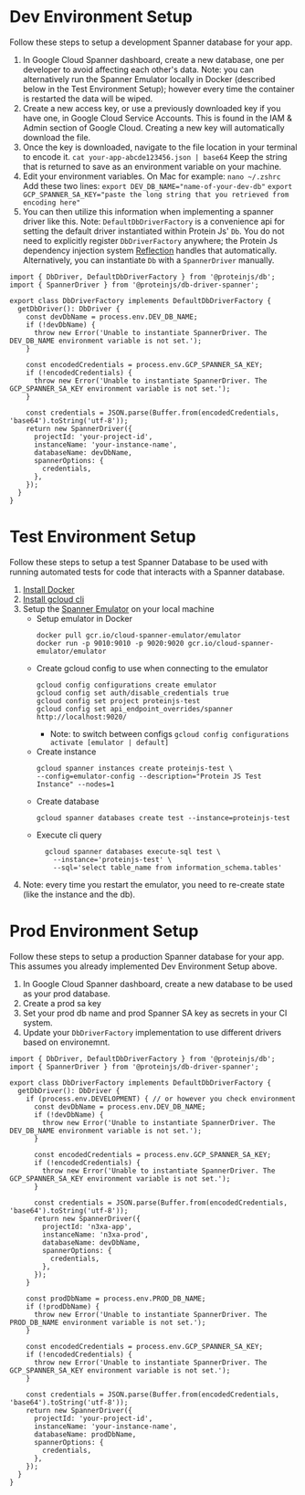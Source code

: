 # Dev Environment Setup

Follow these steps to setup a development Spanner database for your app.

1. In Google Cloud Spanner dashboard, create a new database, one per developer to avoid affecting each other's data. Note: you can alternatively run the Spanner Emulator locally in Docker (described below in the Test Environment Setup); however every time the container is restarted the data will be wiped.
2. Create a new access key, or use a previously downloaded key if you have one, in Google Cloud Service Accounts. This is found in the IAM & Admin section of Google Cloud. Creating a new key will automatically download the file.
3. Once the key is downloaded, navigate to the file location in your terminal to encode it.
`cat your-app-abcde123456.json | base64`
Keep the string that is returned to save as an environment variable on your machine.
4. Edit your environment variables. On Mac for example:
`nano ~/.zshrc`
Add these two lines:
`export DEV_DB_NAME="name-of-your-dev-db"`
`export GCP_SPANNER_SA_KEY="paste the long string that you retrieved from encoding here"`
5. You can then utilize this information when implementing a spanner driver like this. Note: `DefaultDbDriverFactory` is a convenience api for setting the default driver instantiated within Protein Js' `Db`. You do not need to explicitly register `DbDriverFactory` anywhere; the Protein Js dependency injection system [Reflection](https://github.com/proteinjs/reflection) handles that automatically. Alternatively, you can instantiate `Db` with a `SpannerDriver` manually.
```
import { DbDriver, DefaultDbDriverFactory } from '@proteinjs/db';
import { SpannerDriver } from '@proteinjs/db-driver-spanner';

export class DbDriverFactory implements DefaultDbDriverFactory {
  getDbDriver(): DbDriver {
    const devDbName = process.env.DEV_DB_NAME;
    if (!devDbName) {
      throw new Error('Unable to instantiate SpannerDriver. The DEV_DB_NAME environment variable is not set.');
    }

    const encodedCredentials = process.env.GCP_SPANNER_SA_KEY;
    if (!encodedCredentials) {
      throw new Error('Unable to instantiate SpannerDriver. The GCP_SPANNER_SA_KEY environment variable is not set.');
    }

    const credentials = JSON.parse(Buffer.from(encodedCredentials, 'base64').toString('utf-8'));
    return new SpannerDriver({
      projectId: 'your-project-id',
      instanceName: 'your-instance-name',
      databaseName: devDbName,
      spannerOptions: {
        credentials,
      },
    });
  }
}
```


# Test Environment Setup

Follow these steps to setup a test Spanner Database to be used with running automated tests for code that interacts with a Spanner database.

1. [Install Docker](https://docs.docker.com/desktop/install/mac-install/)
2. [Install gcloud cli](https://cloud.google.com/sdk/docs/install)
3. Setup the [Spanner Emulator](https://cloud.google.com/spanner/docs/emulator#linux-macos) on your local machine
   - Setup emulator in Docker
     ```
     docker pull gcr.io/cloud-spanner-emulator/emulator
     docker run -p 9010:9010 -p 9020:9020 gcr.io/cloud-spanner-emulator/emulator
     ```
   - Create gcloud config to use when connecting to the emulator
     ```
     gcloud config configurations create emulator
     gcloud config set auth/disable_credentials true
     gcloud config set project proteinjs-test
     gcloud config set api_endpoint_overrides/spanner http://localhost:9020/
     ```
     - Note: to switch between configs `gcloud config configurations activate [emulator | default]`
   - Create instance
     ```
     gcloud spanner instances create proteinjs-test \
     --config=emulator-config --description="Protein JS Test Instance" --nodes=1
     ```
   - Create database
     ```
     gcloud spanner databases create test --instance=proteinjs-test
     ```
   - Execute cli query
     ```
       gcloud spanner databases execute-sql test \
         --instance='proteinjs-test' \
         --sql='select table_name from information_schema.tables'
     ```
4. Note: every time you restart the emulator, you need to re-create state (like the instance and the db).


# Prod Environment Setup

Follow these steps to setup a production Spanner database for your app. This assumes you already implemented Dev Environment Setup above.

1. In Google Cloud Spanner dashboard, create a new database to be used as your prod database.
2. Create a prod sa key
3. Set your prod db name and prod Spanner SA key as secrets in your CI system.
4. Update your `DbDriverFactory` implementation to use different drivers based on environemnt.
```
import { DbDriver, DefaultDbDriverFactory } from '@proteinjs/db';
import { SpannerDriver } from '@proteinjs/db-driver-spanner';

export class DbDriverFactory implements DefaultDbDriverFactory {
  getDbDriver(): DbDriver {
    if (process.env.DEVELOPMENT) { // or however you check environment
      const devDbName = process.env.DEV_DB_NAME;
      if (!devDbName) {
        throw new Error('Unable to instantiate SpannerDriver. The DEV_DB_NAME environment variable is not set.');
      }

      const encodedCredentials = process.env.GCP_SPANNER_SA_KEY;
      if (!encodedCredentials) {
        throw new Error('Unable to instantiate SpannerDriver. The GCP_SPANNER_SA_KEY environment variable is not set.');
      }

      const credentials = JSON.parse(Buffer.from(encodedCredentials, 'base64').toString('utf-8'));
      return new SpannerDriver({
        projectId: 'n3xa-app',
        instanceName: 'n3xa-prod',
        databaseName: devDbName,
        spannerOptions: {
          credentials,
        },
      });
    }

    const prodDbName = process.env.PROD_DB_NAME;
    if (!prodDbName) {
      throw new Error('Unable to instantiate SpannerDriver. The PROD_DB_NAME environment variable is not set.');
    }

    const encodedCredentials = process.env.GCP_SPANNER_SA_KEY;
    if (!encodedCredentials) {
      throw new Error('Unable to instantiate SpannerDriver. The GCP_SPANNER_SA_KEY environment variable is not set.');
    }

    const credentials = JSON.parse(Buffer.from(encodedCredentials, 'base64').toString('utf-8'));
    return new SpannerDriver({
      projectId: 'your-project-id',
      instanceName: 'your-instance-name',
      databaseName: prodDbName,
      spannerOptions: {
        credentials,
      },
    });
  }
}
```